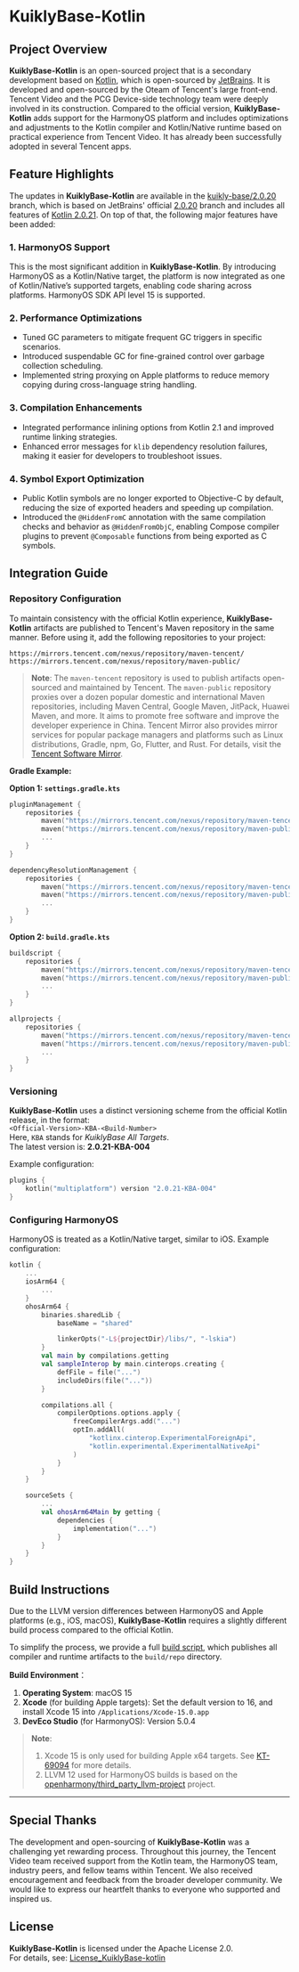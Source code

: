 # KuiklyBase-Kotlin

## Project Overview

**KuiklyBase-Kotlin** is an open-sourced project that is a secondary development based on [Kotlin](https://github.com/jetbrains/kotlin), which is open-sourced by [JetBrains](https://www.jetbrains.com/). It is developed and open-sourced by the Oteam of Tencent's large front-end. Tencent Video and the PCG Device-side technology team were deeply involved in its construction. Compared to the official version, **KuiklyBase-Kotlin** adds support for the HarmonyOS platform and includes optimizations and adjustments to the Kotlin compiler and Kotlin/Native runtime based on practical experience from Tencent Video. It has already been successfully adopted in several Tencent apps.

## Feature Highlights

The updates in **KuiklyBase-Kotlin** are available in the [kuikly-base/2.0.20](tree/kuikly-base/2.0.20) branch, which is based on JetBrains' official [2.0.20](tree/2.0.20) branch and includes all features of [Kotlin 2.0.21](https://github.com/JetBrains/kotlin/releases/tag/v2.0.21). On top of that, the following major features have been added:

### 1. HarmonyOS Support

This is the most significant addition in **KuiklyBase-Kotlin**. By introducing HarmonyOS as a Kotlin/Native target, the platform is now integrated as one of Kotlin/Native’s supported targets, enabling code sharing across platforms. HarmonyOS SDK API level 15 is supported.

### 2. Performance Optimizations

- Tuned GC parameters to mitigate frequent GC triggers in specific scenarios.
- Introduced suspendable GC for fine-grained control over garbage collection scheduling.
- Implemented string proxying on Apple platforms to reduce memory copying during cross-language string handling.

### 3. Compilation Enhancements

- Integrated performance inlining options from Kotlin 2.1 and improved runtime linking strategies.
- Enhanced error messages for `klib` dependency resolution failures, making it easier for developers to troubleshoot issues.

### 4. Symbol Export Optimization

- Public Kotlin symbols are no longer exported to Objective-C by default, reducing the size of exported headers and speeding up compilation.
- Introduced the `@HiddenFromC` annotation with the same compilation checks and behavior as `@HiddenFromObjC`, enabling Compose compiler plugins to prevent `@Composable` functions from being exported as C symbols.

## Integration Guide

### Repository Configuration

To maintain consistency with the official Kotlin experience, **KuiklyBase-Kotlin** artifacts are published to Tencent's Maven repository in the same manner. Before using it, add the following repositories to your project:

```
https://mirrors.tencent.com/nexus/repository/maven-tencent/
https://mirrors.tencent.com/nexus/repository/maven-public/
```

> **Note**: The `maven-tencent` repository is used to publish artifacts open-sourced and maintained by Tencent. The `maven-public` repository proxies over a dozen popular domestic and international Maven repositories, including Maven Central, Google Maven, JitPack, Huawei Maven, and more. It aims to promote free software and improve the developer experience in China. Tencent Mirror also provides mirror services for popular package managers and platforms such as Linux distributions, Gradle, npm, Go, Flutter, and Rust. For details, visit the [Tencent Software Mirror](https://mirrors.tencent.com/).

**Gradle Example:**

**Option 1: `settings.gradle.kts`**

```kotlin
pluginManagement {
    repositories {
        maven("https://mirrors.tencent.com/nexus/repository/maven-tencent/")
        maven("https://mirrors.tencent.com/nexus/repository/maven-public/")
        ...
    }
}

dependencyResolutionManagement {
    repositories {
        maven("https://mirrors.tencent.com/nexus/repository/maven-tencent/")
        maven("https://mirrors.tencent.com/nexus/repository/maven-public/")
        ...
    }
}
```

**Option 2: `build.gradle.kts`**

```kotlin
buildscript {
    repositories {
        maven("https://mirrors.tencent.com/nexus/repository/maven-tencent/")
        maven("https://mirrors.tencent.com/nexus/repository/maven-public/")
        ...
    }
}

allprojects {
    repositories {
        maven("https://mirrors.tencent.com/nexus/repository/maven-tencent/")
        maven("https://mirrors.tencent.com/nexus/repository/maven-public/")
        ...
    }
}
```

### Versioning

**KuiklyBase-Kotlin** uses a distinct versioning scheme from the official Kotlin release, in the format:  
`<Official-Version>-KBA-<Build-Number>`  
Here, `KBA` stands for *KuiklyBase All Targets*.  
The latest version is: **2.0.21-KBA-004**

Example configuration:

```kotlin
plugins {
    kotlin("multiplatform") version "2.0.21-KBA-004"
}
```

### Configuring HarmonyOS

HarmonyOS is treated as a Kotlin/Native target, similar to iOS. Example configuration:

```kotlin
kotlin {
    ...
    iosArm64 {
        ...
    }
    ohosArm64 {
        binaries.sharedLib {
            baseName = "shared"

            linkerOpts("-L${projectDir}/libs/", "-lskia")
        }
        val main by compilations.getting
        val sampleInterop by main.cinterops.creating {
            defFile = file("...")
            includeDirs(file("..."))
        }

        compilations.all {
            compilerOptions.options.apply {
                freeCompilerArgs.add("...")
                optIn.addAll(
                    "kotlinx.cinterop.ExperimentalForeignApi",
                    "kotlin.experimental.ExperimentalNativeApi"
                )
            }
        }
    }

    sourceSets {
        ...
        val ohosArm64Main by getting {
            dependencies {
                implementation("...")
            }
        }
    }
}
```

## Build Instructions

Due to the LLVM version differences between HarmonyOS and Apple platforms (e.g., iOS, macOS), **KuiklyBase-Kotlin** requires a slightly different build process compared to the official Kotlin.

To simplify the process, we provide a full [build script](scripts/kuikly-base/publish-local.sh), which publishes all compiler and runtime artifacts to the `build/repo` directory.

**Build Environment**：

1. **Operating System**: macOS 15
2. **Xcode** (for building Apple targets): Set the default version to 16, and install Xcode 15 into `/Applications/Xcode-15.0.app`
3. **DevEco Studio** (for HarmonyOS): Version 5.0.4

> **Note**:
> 1. Xcode 15 is only used for building Apple x64 targets. See [KT-69094](https://youtrack.jetbrains.com/issue/KT-69094) for more details.
> 2. LLVM 12 used for HarmonyOS builds is based on the [openharmony/third_party_llvm-project](https://gitee.com/openharmony/third_party_llvm-project/commits/master-llvm12-backup) project.

---

## Special Thanks

The development and open-sourcing of **KuiklyBase-Kotlin** was a challenging yet rewarding process. Throughout this journey, the Tencent Video team received support from the Kotlin team, the HarmonyOS team, industry peers, and fellow teams within Tencent. We also received encouragement and feedback from the broader developer community. We would like to express our heartfelt thanks to everyone who supported and inspired us.

## License

**KuiklyBase-Kotlin** is licensed under the Apache License 2.0.  
For details, see: [License_KuiklyBase-kotlin](License_KuiklyBase-kotlin.txt)
